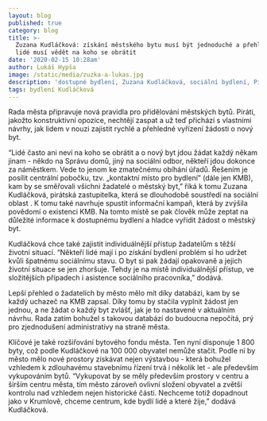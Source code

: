 ```yaml
---
layout: blog
published: true
category: blog
title: >-
  Zuzana Kudláčková: získání městského bytu musí být jednoduché a přehledné,
  lidé musí vědět na koho se obrátit
date: '2020-02-15 10:28am'
author: Lukáš Hypša
image: /static/media/zuzka-a-lukas.jpg
description: 'dostupné bydlení, Zuzana Kudláčková, sociální bydlení, Piráti'
tags: bydlení Kudláčková
---
```

Rada města připravuje nová pravidla pro přidělování městských bytů. Piráti, jakožto konstruktivní opozice, nechtějí zaspat a už teď přichází s vlastními návrhy, jak lidem v nouzi zajistit rychlé a přehledné vyřízení žádosti o nový byt.

“Lidé často ani neví na koho se obrátit a o nový byt jdou žádat každý někam jinam - někdo na Správu domů, jiný na sociální odbor, někteří jdou dokonce za náměstkem. Vede to jenom ke zmatečnému obíhání úřadů. Řešením je posílit centrální pobočku, tzv. „kontaktní místo pro bydlení” (dále jen KMB), kam by se směřovali všichni žadatelé o městský byt,” říká k tomu Zuzana Kudláčková, pirátská zastupitelka, která se dlouhodobě soustředí na sociální oblast . K tomu také navrhuje spustit informační kampaň, která by zvýšila povědomí o existenci KMB. Na tomto místě se pak člověk může zeptat na důležité informace k dostupnému bydlení a hladce vyřídit žádost o městský byt. 

Kudláčková chce také zajistit individuálnější přístup žadatelům s těžší životní situací. “Někteří lidé mají i po získání bydlení problém si ho udržet kvůli špatnému sociálnímu stavu. O byt si pak žádají opakovaně a jejich životní situace se jen zhoršuje. Tehdy je na místě individuálnější přístup, ve složitějších případech i asistence sociálního pracovníka,” dodává.

Lepší přehled o žadatelích by město mělo mít díky databázi, kam by se každý uchazeč na KMB zapsal. Díky tomu by stačila vyplnit žádost jen jednou, a ne žádat o každý byt zvlášť, jak je to nastavené v aktuálním návrhu. Rada zatím bohužel s takovou databází do budoucna nepočítá, prý pro zjednodušení administrativy na straně města.

Klíčové je také rozšiřování bytového fondu města. Ten nyní disponuje 1 800 byty, což podle Kudláčkové na 100 000 obyvatel nemůže stačit. Podle ní by město mělo nové prostory získávat nejen výstavbou - která bohužel vzhledem k zdlouhavému stavebnímu řízení trvá i několik let - ale především vykupováním bytů. “Vykupovat by se měly především prostory v centru a  širším centru města, tím město zároveň ovlivní složení obyvatel a zvětší kontrolu nad vzhledem nejen historické části. Nechceme totiž dopadnout jako v Krumlově, chceme centrum, kde bydlí lidé a které žije,” dodává Kudláčková.
